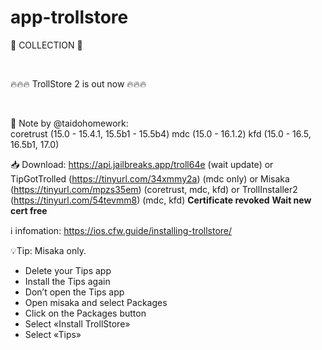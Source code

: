 # app-trollstore 
🌟 COLLECTION 🌟

<br>

🔥🔥🔥 TrollStore 2 is out now 🔥🔥🔥

 <br>

📝 Note by @taidohomework: <br>
coretrust (15.0 - 15.4.1, 15.5b1 - 15.5b4)
mdc (15.0 - 16.1.2)
kfd (15.0 - 16.5, 16.5b1, 17.0)


📥 Download: 
https://api.jailbreaks.app/troll64e (wait update)
or TipGotTrolled (https://tinyurl.com/34xmmy2a) (mdc only)
or Misaka (https://tinyurl.com/mpzs35em) (coretrust, mdc, kfd)
or TrollInstaller2 (https://tinyurl.com/54tevmm8) (mdc, kfd)
**Certificate revoked**
**Wait new cert free**

ℹ️ infomation: https://ios.cfw.guide/installing-trollstore/

💡Tip: Misaka only.

- Delete your Tips app
- Install the Tips again
- Don’t open the Tips app
- Open misaka and select Packages
- Click on the Packages button
- Select «Install TrollStore»
- Select «Tips»

